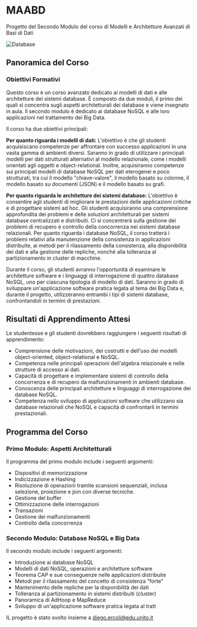 # MAABD
Progetto del Secondo Modulo del corso di Modelli e Architetture Avanzati di Basi di Dati


![Database](https://miro.medium.com/v2/resize:fit:1200/0*kUHyd26FyzKeoiZX.png)


## Panoramica del Corso

### Obiettivi Formativi

Questo corso è un corso avanzato dedicato ai modelli di dati e alle architetture dei sistemi database. È composto da due moduli, il primo dei quali si concentra sugli aspetti architetturali dei database e viene insegnato in aula. Il secondo modulo è dedicato ai database NoSQL e alle loro applicazioni nel trattamento dei Big Data.

Il corso ha due obiettivi principali:

**Per quanto riguarda i modelli di dati:** L'obiettivo è che gli studenti acquisiscano competenze per affrontare con successo applicazioni in una vasta gamma di ambienti diversi. Saranno in grado di utilizzare i principali modelli per dati strutturati alternativi al modello relazionale, come i modelli orientati agli oggetti e object-relational. Inoltre, acquisiranno competenze sui principali modelli di database NoSQL per dati eterogenei e poco strutturati, tra cui il modello "chiave-valore", il modello basato su colonne, il modello basato su documenti (JSON) e il modello basato su grafi.

**Per quanto riguarda le architetture dei sistemi database:** L'obiettivo è consentire agli studenti di migliorare le prestazioni delle applicazioni critiche e di progettare sistemi ad hoc. Gli studenti acquisiranno una comprensione approfondita dei problemi e delle soluzioni architetturali per sistemi database centralizzati e distribuiti. Ci si concentrerà sulla gestione dei problemi di recupero e controllo della concorrenza nei sistemi database relazionali. Per quanto riguarda i database NoSQL, il corso tratterà i problemi relativi alla manutenzione della consistenza in applicazioni distribuite, ai metodi per il rilassamento della consistenza, alla disponibilità dei dati e alla gestione delle repliche, nonché alla tolleranza al partizionamento in cluster di macchine.

Durante il corso, gli studenti avranno l'opportunità di esaminare le architetture software e i linguaggi di interrogazione di quattro database NoSQL, uno per ciascuna tipologia di modello di dati. Saranno in grado di sviluppare un'applicazione software pratica legata al tema dei Big Data e, durante il progetto, utilizzeranno entrambi i tipi di sistemi database, confrontandoli in termini di prestazioni.

## Risultati di Apprendimento Attesi

Le studentesse e gli studenti dovrebbero raggiungere i seguenti risultati di apprendimento:

- Comprensione delle motivazioni, dei costrutti e dell'uso dei modelli object-oriented, object-relational e NoSQL.
- Competenza nelle principali operazioni dell'algebra relazionale e nelle strutture di accesso ai dati.
- Capacità di progettare e implementare sistemi di controllo della concorrenza e di recupero da malfunzionamenti in ambienti database.
- Conoscenza delle principali architetture e linguaggi di interrogazione dei database NoSQL.
- Competenza nello sviluppo di applicazioni software che utilizzano sia database relazionali che NoSQL e capacità di confrontarli in termini prestazionali.

## Programma del Corso

### Primo Modulo: Aspetti Architetturali

Il programma del primo modulo include i seguenti argomenti:

- Dispositivi di memorizzazione
- Indicizzazione e Hashing
- Risoluzione di operazioni tramite scansioni sequenziali, inclusa selezione, proiezione e join con diverse tecniche.
- Gestione del buffer
- Ottimizzazione delle interrogazioni
- Transazioni
- Gestione dei malfunzionamenti
- Controllo della concorrenza

### Secondo Modulo: Database NoSQL e Big Data

Il secondo modulo include i seguenti argomenti:

- Introduzione ai database NoSQL
- Modelli di dati NoSQL, operazioni e architetture software
- Teorema CAP e sue conseguenze nelle applicazioni distribuite
- Metodi per il rilassamento del concetto di consistenza "forte"
- Mantenimento delle repliche per la disponibilità dei dati
- Tolleranza al partizionamento in sistemi distribuiti (cluster)
- Panoramica di AdHoop e MapReduce
- Sviluppo di un'applicazione software pratica legata al tratt

IL progetto è stato svolto insieme a diego.ercoli@edu.unito.it
